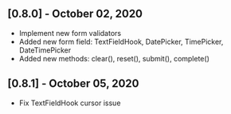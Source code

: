 ## [0.8.0] - October 02, 2020

* Implement new form validators
* Added new form field: TextFieldHook, DatePicker, TimePicker, DateTimePicker
* Added new methods: clear(), reset(), submit(), complete()

## [0.8.1] - October 05, 2020
* Fix TextFieldHook cursor issue

